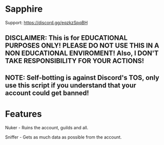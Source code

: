 # Sapphire

Support: https://discord.gg/eqzkzSpqBH

## DISCLAIMER: This is for EDUCATIONAL PURPOSES ONLY! PLEASE DO NOT USE THIS IN A NON EDUCATIONAL ENVIROMENT! Also, I DON'T TAKE RESPONSIBILITY FOR YOUR ACTIONS!
## NOTE: Self-botting is against Discord's TOS, only use this script if you understand that your account could get banned!

# Features
Nuker - Ruins the account, guilds and all.

Sniffer - Gets as much data as possible from the account.
